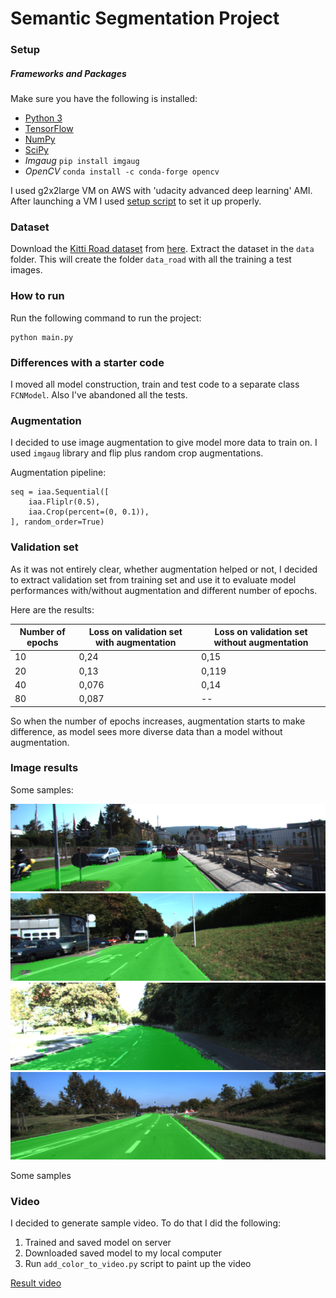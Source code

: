 # Semantic Segmentation Project

### Setup
##### Frameworks and Packages
Make sure you have the following is installed:
 - [Python 3](https://www.python.org/)
 - [TensorFlow](https://www.tensorflow.org/)
 - [NumPy](http://www.numpy.org/)
 - [SciPy](https://www.scipy.org/)
 - *Imgaug* `pip install imgaug`
 - *OpenCV* `conda install -c conda-forge opencv`
 
I used g2x2large VM on AWS with 'udacity advanced deep learning' AMI.
After launching a VM I used [setup script](setup.sh) to set it up properly.

### Dataset
Download the [Kitti Road dataset](http://www.cvlibs.net/datasets/kitti/eval_road.php) from [here](http://www.cvlibs.net/download.php?file=data_road.zip).  Extract the dataset in the `data` folder.  This will create the folder `data_road` with all the training a test images.

### How to run

Run the following command to run the project:
```
python main.py
```

### Differences with a starter code

I moved all model construction, train and test code to a separate class `FCNModel`.
Also I've abandoned all the tests.

### Augmentation

I decided to use image augmentation to give model more data to train on. I used `imgaug` library
and flip plus random crop augmentations.

Augmentation pipeline:

```
seq = iaa.Sequential([
    iaa.Fliplr(0.5),
    iaa.Crop(percent=(0, 0.1)),
], random_order=True)
```

### Validation set

As it was not entirely clear, whether augmentation helped or not, I decided to extract validation set
from training set and use it to evaluate model performances with/without augmentation and 
different number of epochs.

Here are the results:

Number of epochs | Loss on validation set with augmentation | Loss on validation set without augmentation
--- | --- | ---
10 | 0,24 | 0,15
20 | 0,13 | 0,119
40 | 0,076 | 0,14
80 | 0,087 | --

So when the number of epochs increases, augmentation starts to make difference, as model sees more diverse 
data than a model without augmentation.

### Image results

Some samples:

![1](/image_results/01.png)
![2](/image_results/02.png)
![3](/image_results/03.png)
![4](/image_results/04.png)

Some samples

### Video

I decided to generate sample video. To do that I did the following:
1. Trained and saved model on server
2. Downloaded saved model to my local computer
3. Run `add_color_to_video.py` script to paint up the video

[Result video](https://yadi.sk/i/qiZg9wyo3PzouZ)

